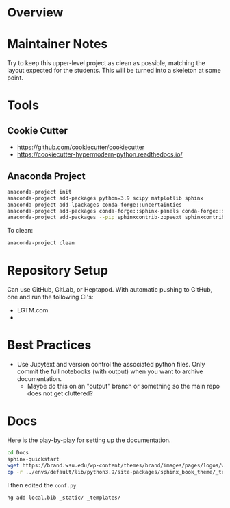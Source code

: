 Overview
========



Maintainer Notes
================
Try to keep this upper-level project as clean as possible, matching the layout expected
for the students.  This will be turned into a skeleton at some point.


Tools
=====

## Cookie Cutter
* https://github.com/cookiecutter/cookiecutter
* https://cookiecutter-hypermodern-python.readthedocs.io/

## Anaconda Project

```bash
anaconda-project init
anaconda-project add-packages python=3.9 scipy matplotlib sphinx
anaconda-project add-lpackages conda-forge::uncertainties
anaconda-project add-packages conda-forge::sphinx-panels conda-forge::sphinx-book-theme conda-forge::myst-nb
anaconda-project add-packages --pip sphinxcontrib-zopeext sphinxcontrib-bibtex 
```

To clean:

```bash
anaconda-project clean
```

Repository Setup
================

Can use GitHub, GitLab, or Heptapod.  With automatic pushing to GitHub, one and run the
following CI's:
* LGTM.com
* 


Best Practices
==============
* Use Jupytext and version control the associated python files.  Only commit the full
  notebooks (with output) when you want to archive documentation.
  * Maybe do this on an "output" branch or something so the main repo does not get
    cluttered?


Docs
====
Here is the play-by-play for setting up the documentation.

```bash
cd Docs
sphinx-quickstart
wget https://brand.wsu.edu/wp-content/themes/brand/images/pages/logos/wsu-signature-vertical.svg -O _static/wsu-logo.svg 
cp -r ../envs/default/lib/python3.9/site-packages/sphinx_book_theme/_templates/* _templates
```

I then edited the `conf.py`

```bash
hg add local.bib _static/ _templates/
